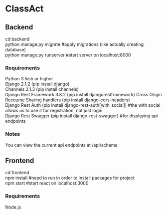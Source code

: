 # ClassAct

## Backend
cd backend  
python manage.py migrate #apply migrations (like actually creating database)  
python manage.py runserver #start server on localhost:8000  

### Requirements
Python 3.5ish or higher  
Django 2.1.2 (pip install django)  
Channels 2.1.3 (pip install channels)  
Django Rest Framework 3.8.2 (pip install djangorestframework)
Cross Origin Recourse Sharing handlers (pip install django-cors-headers)  
Django Rest Auth (pip install django-rest-auth[with_social]) #the with social allows us to use it for registration, not just login  
Django Rest Swagger (pip install django-rest-swagger) #for displaying api endpoints

### Notes
You can view the current api endpoints at /api/schema

## Frontend
cd frontend  
npm install #need to run in order to install packages for project  
npm start #start react on localhost:3000  

### Requirements
Node.js  
